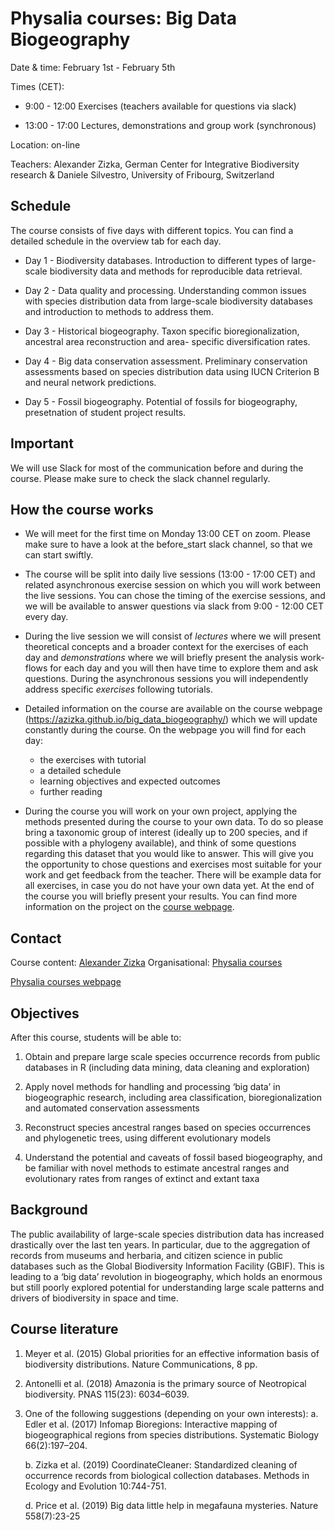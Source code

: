 
# Physalia courses: Big Data Biogeography

Date & time: February 1st - February 5th

Times (CET):

- 9:00 - 12:00 Exercises (teachers available for questions via slack)

- 13:00 - 17:00 Lectures, demonstrations and group work (synchronous)

Location: on-line

Teachers: Alexander Zizka, German Center for Integrative Biodiversity research & Daniele Silvestro, University of Fribourg, Switzerland

## Schedule
The course consists of five days with different topics. You can find a detailed schedule in the overview tab for each day.

- Day 1 - Biodiversity databases. Introduction to different types of large-scale biodiversity data and methods for reproducible data retrieval.

- Day 2 - Data quality and processing. Understanding common issues with species distribution data from large-scale biodiversity databases and introduction to methods to address them.

- Day 3 - Historical biogeography. Taxon specific bioregionalization, ancestral area reconstruction and area- specific diversification rates.

- Day 4 - Big data conservation assessment. Preliminary conservation assessments based on species distribution data using IUCN Criterion B and neural network predictions. 

- Day 5 - Fossil biogeography. Potential of fossils for biogeography, presetnation of student project results. 

## Important
We will use Slack for most of the communication before and during the course. Please make sure to check the slack channel regularly.

## How the course works
- We will meet for the first time on Monday 13:00 CET on zoom. Please make sure to have a look at the before_start slack channel, so that we can start swiftly.

- The course will be split into daily live sessions (13:00 - 17:00 CET) and related asynchronous exercise session on which you will work between the live sessions. You can chose the timing of the exercise sessions, and we will be available to answer questions via slack from 9:00 - 12:00 CET every day.

- During the live session we will consist of _lectures_ where we will present theoretical concepts and a broader context for the exercises of each day and _demonstrations_ where we will briefly present the analysis work-flows for each day and you will then have time to explore them and ask questions.  During the asynchronous sessions you will independently address specific _exercises_ following tutorials.

- Detailed information on the course are available on the course webpage (https://azizka.github.io/big_data_biogeography/) which we will update constantly during the course. On the webpage you will find for each day:
  - the exercises with tutorial
  - a detailed schedule
  - learning objectives and expected outcomes
  - further reading
  
- During the course you will work on your own project, applying the methods presented during the course to your own data. To do so please bring a taxonomic group of interest (ideally up to 200 species, and if possible with a phylogeny available), and think of some questions regarding this dataset that you would like to answer. This will give you the opportunity to chose questions and exercises most suitable for your work and get feedback from the teacher. There will be example data for all exercises, in case you do not have your own data yet. At the end of the course you will briefly present your results. You can find more information on the project on the [course webpage](https://azizka.github.io/big_data_biogeography/). 

## Contact
Course content: [Alexander Zizka](mailto:alexander.zizka@idiv.de)
Organisational: [Physalia courses](mailto:info@physalia-courses.org)

[Physalia courses webpage](https://www.physalia-courses.org/courses-workshops/course48/)

## Objectives
After this course, students will be able to:

1. Obtain and prepare large scale species occurrence records from public databases in R (including data mining, data cleaning and exploration)

2. Apply novel methods for handling and processing ‘big data’ in biogeographic research, including area classification, bioregionalization and automated conservation assessments

3. Reconstruct species ancestral ranges based on species occurrences and phylogenetic trees, using different evolutionary models

4. Understand the potential and caveats of fossil based biogeography, and be familiar with novel methods to estimate ancestral ranges and evolutionary rates from ranges of extinct and extant taxa

## Background
The public availability of large-scale species distribution data has increased drastically over the last ten years. In particular, due to the aggregation of records from museums and herbaria, and citizen science in public databases such as the Global Biodiversity Information Facility (GBIF). This is leading to a ‘big data’ revolution in biogeography, which holds an enormous but still poorly explored potential for understanding large scale patterns and drivers of biodiversity in space and time.

## Course literature
1.	Meyer et al. (2015)  Global priorities for an effective information basis of biodiversity distributions. Nature Communications, 8 pp.

2.	Antonelli et al. (2018) Amazonia is the primary source of Neotropical biodiversity. PNAS 115(23): 6034–6039.

3.	One of the following suggestions (depending on your own interests):
    a.	Edler et al. (2017) Infomap Bioregions: Interactive mapping of biogeographical regions from species distributions. Systematic Biology 66(2):197–204.
    
    b.	Zizka et al. (2019) CoordinateCleaner: Standardized cleaning of occurrence records from biological collection databases. Methods in Ecology and Evolution 10:744-751.
    
    d.	Price et al. (2019) Big data little help in megafauna mysteries. Nature 558(7):23-25

